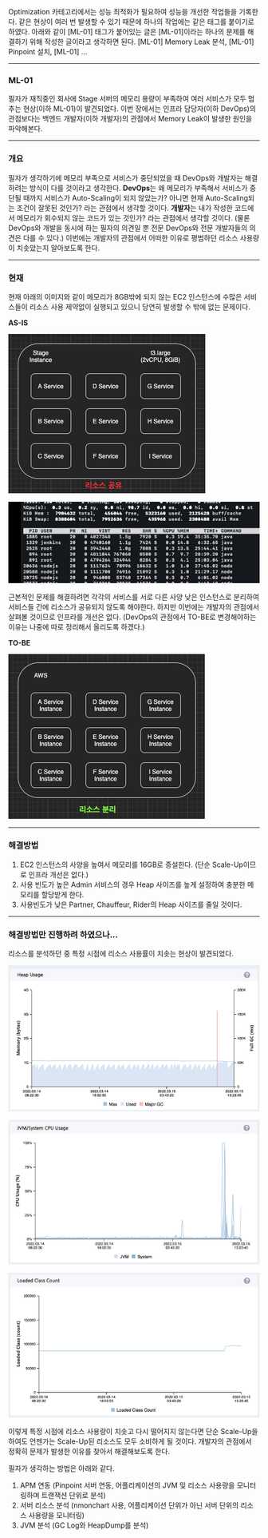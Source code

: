 Optimization 카테고리에서는 성능 최적화가 필요하여 성능을 개선한 작업들을 기록한다.
같은 현상이 여러 번 발생할 수 있기 때문에 하나의 작업에는 같은 태그를 붙이기로 하였다.
아래와 같이 [ML-01] 태그가 붙어있는 글은 [ML-01]이라는 하나의 문제를 해결하기 위해 작성한 글이라고 생각하면 된다.
[ML-01] Memory Leak 분석, [ML-01] Pinpoint 설치, [ML-01] ...

---

### ML-01

필자가 재직중인 회사에 Stage 서버의 메모리 용량이 부족하여 여러 서비스가 모두 멈추는 현상(이하 ML-01)이 발견되었다.
이번 장에서는 인프라 담당자(이하 DevOps)의 관점보다는 백엔드 개발자(이하 개발자)의 관점에서 Memory Leak이 발생한 원인을 파악해본다.

---

### 개요

필자가 생각하기에 메모리 부족으로 서비스가 중단되었을 때 DevOps와 개발자는 해결하려는 방식이 다를 것이라고 생각한다. **DevOps**는 왜 메모리가 부족해서 서비스가 중단될 때까지 서비스가 Auto-Scaling이 되지 않았는가? 아니면 현재 Auto-Scaling되는 조건이 잘못된 것인가? 라는 관점에서 생각할 것이다. **개발자**는 내가 작성한 코드에서 메모리가 회수되지 않는 코드가 있는 것인가? 라는 관점에서 생각할 것이다. (물론 DevOps와 개발을 동시에 하는 필자의 의견일 뿐 전문 DevOps와 전문 개발자들의 의견은 다를 수 있다.) 이번에는 개발자의 관점에서 어떠한 이유로 평범하던 리소스 사용량이 치솟았는지 알아보도록 한다.

---

### 현재

현재 아래의 이미지와 같이 메모리가 8GB밖에 되지 않는 EC2 인스턴스에 수많은 서비스들이 리소스 사용 제약없이 실행되고 있으니 당연히 발생할 수 밖에 없는 문제이다.

**AS-IS**

![](image_intro/share-resource.png)

![](image_intro/resource-usage.png)

근본적인 문제를 해결하려면 각각의 서비스를 서로 다른 사양 낮은 인스턴스로 분리하여 서비스들 간에 리소스가 공유되지 않도록 해야한다. 하지만 이번에는 개발자의 관점에서 살펴볼 것이므로 인프라를 개선은 없다. 
(DevOps의 관점에서 TO-BE로 변경해야하는 이유는 나중에 따로 정리해서 올리도록 하겠다.)

**TO-BE**

![](image_intro/non-share-resource.png)

---

### 해결방법

1. EC2 인스턴스의 사양을 높여서 메모리를 16GB로 증설한다. (단순 Scale-Up이므로 인프라 개선은 없다.)
2. 사용 빈도가 높은 Admin 서비스의 경우 Heap 사이즈를 높게 설정하여 충분한 메모리를 할당받게 한다.
3. 사용빈도가 낮은 Partner, Chauffeur, Rider의 Heap 사이즈를 줄일 것이다.

---

### 해결방법만 진행하려 하였으나...

리소스를 분석하던 중 특정 시점에 리소스 사용률이 치솟는 현상이 발견되었다.

![](image_intro/heap-usage.png)

![](image_intro/cpu-usage.png)

![](image_intro/loaded-class-count.png)

이렇게 특정 시점에 리소스 사용량이 치솟고 다시 떨어지지 않는다면 단순 Scale-Up을 하여도 언젠가는 Scale-Up된 리소스도 모두 소비하게 될 것이다. 개발자의 관점에서 정확히 문제가 발생한 이유를 찾아서 해결해보도록 한다.

필자가 생각하는 방법은 아래와 같다.

1. APM 연동 (Pinpoint 서버 연동, 어플리케이션의 JVM 및 리소스 사용량을 모니터링하며 트랜잭션 단위로 분석)
2. 서버 리소스 분석 (nmonchart 사용, 어플리케이션 단위가 아닌 서버 단위의 리소스 사용량을 모니터링)
3. JVM 분석 (GC Log와 HeapDump를 분석)